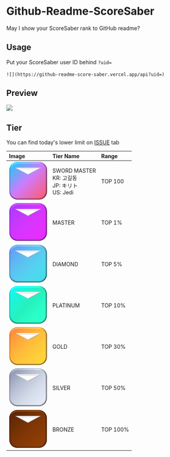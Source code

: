 # Github-Readme-ScoreSaber
May I show your ScoreSaber rank to GitHub readme?

## Usage

Put your ScoreSaber user ID behind `?uid=`

`![](https://github-readme-score-saber.vercel.app/api?uid=)`

## Preview

[![](https://github-readme-score-saber.vercel.app/api?uid=76561198357821968)](https://scoresaber.com/u/76561198357821968)

## Tier

You can find today's lower limit on [ISSUE](https://github.com/DetegiCE/Github-Readme-ScoreSaber/issues) tab

Image | Tier Name | Range
:---|:---|:---
<img src="./assets/img/bs_swordmaster.png" width="100" height="100"> | SWORD MASTER<br>KR: 고길동<br>JP: キリト<br>US: Jedi | TOP 100
<img src="./assets/img/bs_master.png" width="100" height="100"> | MASTER | TOP 1%
<img src="./assets/img/bs_diamond.png" width="100" height="100"> | DIAMOND | TOP 5%
<img src="./assets/img/bs_platinum.png" width="100" height="100"> | PLATINUM | TOP 10%
<img src="./assets/img/bs_gold.png" width="100" height="100"> | GOLD | TOP 30%
<img src="./assets/img/bs_silver.png" width="100" height="100"> | SILVER | TOP 50%
<img src="./assets/img/bs_bronze.png" width="100" height="100"> | BRONZE | TOP 100%

